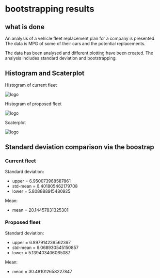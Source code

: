 # bootstrapping results
## what is done

An analysis of a vehicle fleet replacement plan for a company is presented. The data is MPG of some of their cars and the potential replacements.

The data has been analysed and different plotting have been created. The analysis includes standard deviation and bootstrapping.


## Histogram and Scaterplot

Histogram of current fleet

![logo](./Diagrams/histogram_current_fleet.png?raw=true)

Histogram of proposed fleet

![logo](./Diagrams/histogram_proposed_fleet.png?raw=true)

Scaterplot

![logo](./Diagrams/scaterplot.png?raw=true)

## Standard deviation comparison via the boostrap

### Current fleet

Standard deviation:
- upper = 6.950073968587861
- std-mean = 6.401805462179708
- lower = 5.808888915480925

Mean:
- mean = 20.14457831325301

### Proposed fleet

Standard deviation:
- upper = 6.897914239562367
- std-mean = 6.068930545150857
- lower = 5.139403406065087

Mean:
- mean = 30.481012658227847





